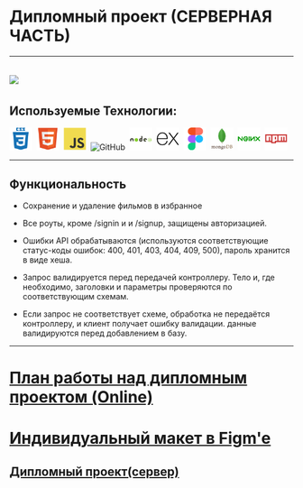 
# Дипломный проект (СЕРВЕРНАЯ ЧАСТЬ)
---
<img src="https://pictures.s3.yandex.net/resources/Untitled_2_1610287621.png"/>&nbsp;
---

 ## Используемые Технологии:
 <img src="https://github.com/devicons/devicon/blob/master/icons/css3/css3-plain-wordmark.svg"  title="CSS3" alt="CSS" width="40" height="40"/>&nbsp;
  <img src="https://github.com/devicons/devicon/blob/master/icons/html5/html5-original.svg" title="HTML5" alt="HTML" width="40" height="40"/>&nbsp;
  <img src="https://github.com/devicons/devicon/blob/master/icons/javascript/javascript-original.svg" title="JavaScript" alt="JavaScript" width="40" height="40"/>&nbsp;
  <img src="https://user-images.githubusercontent.com/78322084/162064174-194ac89a-024d-4839-aae3-22d9ee4e3a33.png"  title="GitHub" alt="GitHub" width="40" height="40"/>&nbsp;
  <img src="https://github.com/devicons/devicon/blob/master/icons/nodejs/nodejs-original-wordmark.svg" title="NodeJS" alt="NodeJS" width="40" height="40"/>&nbsp;
  <img src="https://github.com/devicons/devicon/blob/master/icons/express/express-original.svg" title="NodeJS" alt="NodeJS" width="40" height="40"/>&nbsp;
   <img src="https://github.com/devicons/devicon/blob/master/icons/figma/figma-original.svg" title="NodeJS" alt="NodeJS" width="40" height="40"/>&nbsp;
   <img src="https://github.com/devicons/devicon/blob/master/icons/mongodb/mongodb-original-wordmark.svg" title="NodeJS" alt="NodeJS" width="40" height="40"/>&nbsp;
   <img src="https://github.com/devicons/devicon/blob/master/icons/nginx/nginx-original.svg" title="NodeJS" alt="NodeJS" width="40" height="40"/>&nbsp;
    <img src="https://github.com/devicons/devicon/blob/master/icons/npm/npm-original-wordmark.svg" title="NodeJS" alt="NodeJS" width="40" height="40"/>&nbsp;
   
   
  
---
## Функциональность

- Сохранение и удаление фильмов в избранное

- Все роуты, кроме /signin и и /signup, защищены авторизацией.

- Ошибки API обрабатываются (используются соответствующие статус-коды ошибок: 400, 401, 403, 404, 409, 500),
пароль хранится в виде хеша.

- Запрос валидируется перед передачей контроллеру. Тело и, где необходимо, заголовки и параметры проверяются по соответствующим схемам.

 - Если запрос не соответствует схеме, обработка не передаётся контроллеру, и клиент получает ошибку валидации.
данные валидируются перед добавлением в базу.
---
# [План работы над дипломным проектом (Online)](https://trello.com/b/CbFnh2HD/project-diploma-work)
# [Индивидуальный макет в Figm'e](https://www.figma.com/file/mIrPoMCYLA3glp9KZDm7yt/Diploma-(Copy)?node-id=891%3A3857)
## [Дипломный проект(сервер)](https://mydiplomapi.nomoredomains.xyz)
